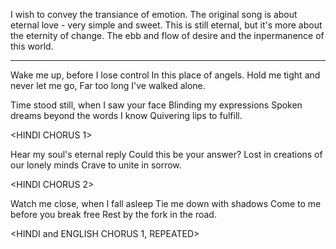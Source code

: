 I wish to convey the transiance of emotion. 
The original song is about eternal love - very simple and sweet. 
This is still eternal, but it's more about the eternity of change.
The ebb and flow of desire and the inpermanence of this world.

-------------------------

Wake me up, before I lose control
In this place of angels.
Hold me tight and never let me go,
Far too long I've walked alone.

Time stood still, when I saw your face
Blinding my expressions
Spoken dreams beyond the words I know
Quivering lips to fulfill.

<HINDI CHORUS 1>

Hear my soul's eternal reply
Could this be your answer?
Lost in creations of our lonely minds
Crave to unite in sorrow.

<HINDI CHORUS 2>

Watch me close, when I fall asleep
Tie me down with shadows
Come to me before you break free
Rest by the fork in the road.

<HINDI and ENGLISH CHORUS 1, REPEATED>
